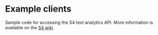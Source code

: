 Example clients
==============

Sample code for accessing the S4 text analytics API. More information is available on the [S4 wiki][1].



 [1]: http://docs.s4.ontotext.com/display/S4docs/Sample+Code
